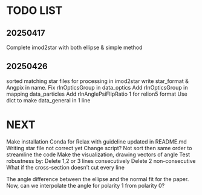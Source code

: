 # TODO LIST

## 20250417
Complete imod2star with both ellipse & simple method

## 20250426 
sorted matching star files for processing in imod2star
write star_format & Angpix in name.
Fix rlnOpticsGroup in data_optics
Add rlnOpticsGroup in mapping data_particles
Add rlnAnglePsiFlipRatio 1 for relion5 format
Use dict to make data_general in 1 line


# NEXT
Make installation Conda for Relax with guideline updated in README.md
Writing star file not correct yet
Change script? Not sort then same order to streamline the code
Make the visualization, drawing vectors of angle
Test robustness by:
Delete 1,2 or 3 lines consecutively
Delete 2 non-consecutive
What if the cross-section doesn’t cut every line

The angle difference between the ellipse and the normal fit for the paper.
Now, can we interpolate the angle for polarity 1 from polarity 0?
